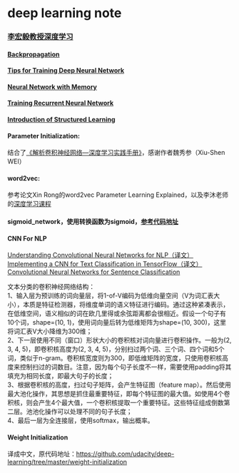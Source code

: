 # deep learning note

### [李宏毅教授深度学习](http://speech.ee.ntu.edu.tw/~tlkagk/courses_MLSD15_2.html '课程地址')

#### [Backpropagation](http://speech.ee.ntu.edu.tw/~tlkagk/courses/MLDS_2015_2/Lecture/DNN%20backprop.ecm.mp4/index.html '反向传播')

#### [Tips for Training Deep Neural Network](http://speech.ee.ntu.edu.tw/~tlkagk/courses/MLDS_2015_2/Lecture/Deep%20More%20(v2).ecm.mp4/index.html '训练神经网络的提示')

#### [Neural Network with Memory](http://speech.ee.ntu.edu.tw/~tlkagk/courses/MLDS_2015_2/Lecture/RNN%20(v4).ecm.mp4/index.html '记忆神经网络')

#### [Training Recurrent Neural Network](http://speech.ee.ntu.edu.tw/~tlkagk/courses/MLDS_2015_2/Lecture/RNN%20training%20(v6).ecm.mp4/index.html '训练循环神经网络')

#### [Introduction of Structured Learning](http://speech.ee.ntu.edu.tw/~tlkagk/courses/MLDS_2015_2/Lecture/Structured%20Introduction%20(v2).ecm.mp4/index.html '结构化学习介绍')

#### Parameter Initialization:
结合了[《解析卷积神经网络—深度学习实践手册》](http://lamda.nju.edu.cn/weixs/book/CNN_book.html '解析卷积神经网络—深度学习实践手册')，感谢作者魏秀参（Xiu-Shen WEI）

#### word2vec: 
参考论文Xin Rong的word2vec Parameter Learning Explained，以及李沐老师的[深度学习课程](http://zh.gluon.ai/chapter_natural-language-processing/index.html '李沐深度学习课程')

#### sigmoid_network，使用转换函数为sigmoid，[参考代码地址](https://github.com/mnielsen/neural-networks-and-deep-learning)

#### CNN For NLP
[Understanding Convolutional Neural Networks for NLP（译文）](http://www.wildml.com/2015/11/understanding-convolutional-neural-networks-for-nlp/ '原文地址')<br />
[Implementing a CNN for Text Classification in TensorFlow（译文）](http://www.wildml.com/2015/12/implementing-a-cnn-for-text-classification-in-tensorflow/ '原文地址')<br />
[Convolutional Neural Networks for Sentence Classification](https://arxiv.org/abs/1408.5882 )


文本分类的卷积神经网络结构：<br />
1、输入层为预训练的词向量层，将1-of-V编码为低维向量空间（V为词汇表大小），本质是特征检测器，将维度单词的语义特征进行编码。通过这种紧凑表示，在低维空间，语义相似的词在欧几里得或余弦距离都会很相近。假设一个句子有10个词，shape=(10, 1)，使用词向量后转为低维矩阵为shape=(10, 300)，这里将词汇表V大小降维为300维；<br />
2、下一层使用不同（窗口）形状大小的卷积核对词向量进行卷积操作。一般为(2, 3, 4, 5)，即卷积核高度为(2, 3, 4, 5)，分别扫过两个词、三个词、四个词和5个词，类似于n-gram。卷积核宽度则为300，即低维矩阵的宽度，只使用卷积核高度来控制扫过的词数目。注意，因为每个句子长度不一样，需要使用padding将其填充为相同长度，即最大句子的长度；<br />
3、根据卷积核的高度，扫过句子矩阵，会产生特征图（feature map）。然后使用最大池化操作，其思想是抓住最重要特征，即每个特征图的最大值。如使用4个卷积核，则会产生4个最大值，一个卷积核提取一个重要特征。这些特征组成倒数第二层。池池化操作可以处理不同的句子长度；<br />
4、最后一层为全连接层，使用softmax，输出概率。<br />

#### Weight Initialization
译成中文，原代码地址：https://github.com/udacity/deep-learning/tree/master/weight-initialization 
